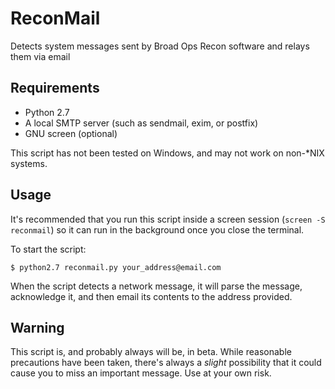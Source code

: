 ReconMail
=========

Detects system messages sent by Broad Ops Recon software and relays them via email

Requirements
------------

- Python 2.7
- A local SMTP server (such as sendmail, exim, or postfix)
- GNU screen (optional)

This script has not been tested on Windows, and may not work on non-*NIX systems.

Usage
-----

It's recommended that you run this script inside a screen session (`screen -S reconmail`) so it can run in the background once you close the terminal.

To start the script:

    $ python2.7 reconmail.py your_address@email.com

When the script detects a network message, it will parse the message, acknowledge it, and then email its contents to the address provided.

Warning
-------

This script is, and probably always will be, in beta. While reasonable precautions have been taken, there's always a *slight* possibility that it could cause you to miss an important message. Use at your own risk.
